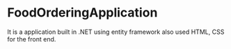 # FoodOrderingApplication
It is a application built in .NET using entity framework also used HTML, CSS for the front end.
